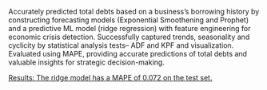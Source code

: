 Accurately predicted total debts based on a business’s borrowing history by constructing forecasting models (Exponential Smoothening and Prophet) and a predictive ML model (ridge regression) with feature engineering for economic crisis detection. Successfully captured trends, seasonality and cyclicity by statistical analysis tests– ADF and KPF and visualization. Evaluated using MAPE, providing accurate predictions of total debts and valuable insights for strategic decision-making.

<u>Results: The ridge model has a MAPE of 0.072 on the test set. </u>

